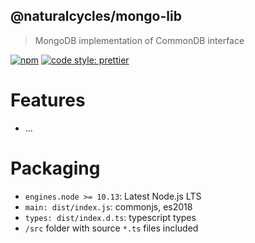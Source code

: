 ## @naturalcycles/mongo-lib

> MongoDB implementation of CommonDB interface

[![npm](https://img.shields.io/npm/v/@naturalcycles/mongo-lib/latest.svg)](https://www.npmjs.com/package/@naturalcycles/mongo-lib)
[![code style: prettier](https://img.shields.io/badge/code_style-prettier-ff69b4.svg?style=flat-square)](https://github.com/prettier/prettier)

# Features

- ...

# Packaging

- `engines.node >= 10.13`: Latest Node.js LTS
- `main: dist/index.js`: commonjs, es2018
- `types: dist/index.d.ts`: typescript types
- `/src` folder with source `*.ts` files included

